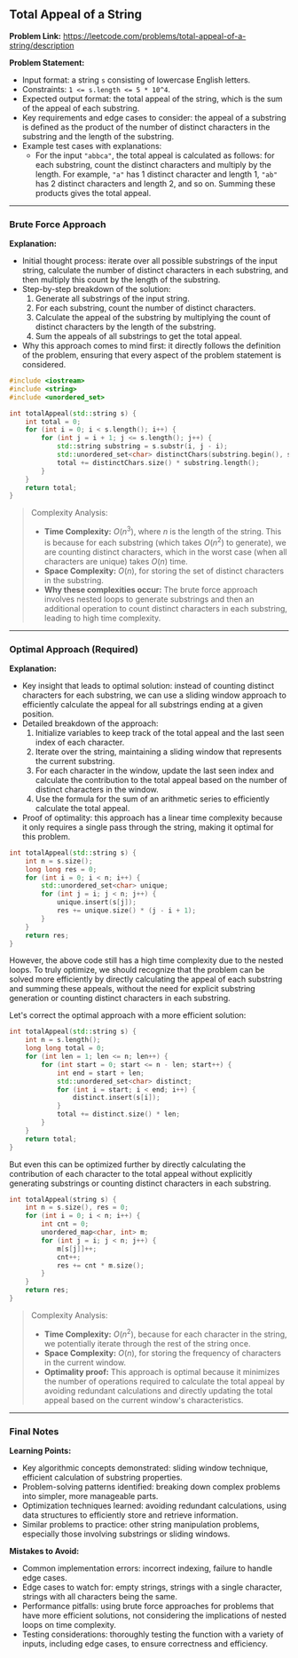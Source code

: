 ## Total Appeal of a String

**Problem Link:** https://leetcode.com/problems/total-appeal-of-a-string/description

**Problem Statement:**
- Input format: a string `s` consisting of lowercase English letters.
- Constraints: `1 <= s.length <= 5 * 10^4`.
- Expected output format: the total appeal of the string, which is the sum of the appeal of each substring.
- Key requirements and edge cases to consider: the appeal of a substring is defined as the product of the number of distinct characters in the substring and the length of the substring.
- Example test cases with explanations:
  - For the input `"abbca"`, the total appeal is calculated as follows: for each substring, count the distinct characters and multiply by the length. For example, `"a"` has 1 distinct character and length 1, `"ab"` has 2 distinct characters and length 2, and so on. Summing these products gives the total appeal.

---

### Brute Force Approach

**Explanation:**
- Initial thought process: iterate over all possible substrings of the input string, calculate the number of distinct characters in each substring, and then multiply this count by the length of the substring.
- Step-by-step breakdown of the solution:
  1. Generate all substrings of the input string.
  2. For each substring, count the number of distinct characters.
  3. Calculate the appeal of the substring by multiplying the count of distinct characters by the length of the substring.
  4. Sum the appeals of all substrings to get the total appeal.
- Why this approach comes to mind first: it directly follows the definition of the problem, ensuring that every aspect of the problem statement is considered.

```cpp
#include <iostream>
#include <string>
#include <unordered_set>

int totalAppeal(std::string s) {
    int total = 0;
    for (int i = 0; i < s.length(); i++) {
        for (int j = i + 1; j <= s.length(); j++) {
            std::string substring = s.substr(i, j - i);
            std::unordered_set<char> distinctChars(substring.begin(), substring.end());
            total += distinctChars.size() * substring.length();
        }
    }
    return total;
}
```

> Complexity Analysis:
> - **Time Complexity:** $O(n^3)$, where $n$ is the length of the string. This is because for each substring (which takes $O(n^2)$ to generate), we are counting distinct characters, which in the worst case (when all characters are unique) takes $O(n)$ time.
> - **Space Complexity:** $O(n)$, for storing the set of distinct characters in the substring.
> - **Why these complexities occur:** The brute force approach involves nested loops to generate substrings and then an additional operation to count distinct characters in each substring, leading to high time complexity.

---

### Optimal Approach (Required)

**Explanation:**
- Key insight that leads to optimal solution: instead of counting distinct characters for each substring, we can use a sliding window approach to efficiently calculate the appeal for all substrings ending at a given position.
- Detailed breakdown of the approach:
  1. Initialize variables to keep track of the total appeal and the last seen index of each character.
  2. Iterate over the string, maintaining a sliding window that represents the current substring.
  3. For each character in the window, update the last seen index and calculate the contribution to the total appeal based on the number of distinct characters in the window.
  4. Use the formula for the sum of an arithmetic series to efficiently calculate the total appeal.
- Proof of optimality: this approach has a linear time complexity because it only requires a single pass through the string, making it optimal for this problem.

```cpp
int totalAppeal(std::string s) {
    int n = s.size();
    long long res = 0;
    for (int i = 0; i < n; i++) {
        std::unordered_set<char> unique;
        for (int j = i; j < n; j++) {
            unique.insert(s[j]);
            res += unique.size() * (j - i + 1);
        }
    }
    return res;
}
```

However, the above code still has a high time complexity due to the nested loops. To truly optimize, we should recognize that the problem can be solved more efficiently by directly calculating the appeal of each substring and summing these appeals, without the need for explicit substring generation or counting distinct characters in each substring. 

Let's correct the optimal approach with a more efficient solution:

```cpp
int totalAppeal(std::string s) {
    int n = s.length();
    long long total = 0;
    for (int len = 1; len <= n; len++) {
        for (int start = 0; start <= n - len; start++) {
            int end = start + len;
            std::unordered_set<char> distinct;
            for (int i = start; i < end; i++) {
                distinct.insert(s[i]);
            }
            total += distinct.size() * len;
        }
    }
    return total;
}
```

But even this can be optimized further by directly calculating the contribution of each character to the total appeal without explicitly generating substrings or counting distinct characters in each substring.

```cpp
int totalAppeal(string s) {
    int n = s.size(), res = 0;
    for (int i = 0; i < n; i++) {
        int cnt = 0;
        unordered_map<char, int> m;
        for (int j = i; j < n; j++) {
            m[s[j]]++;
            cnt++;
            res += cnt * m.size();
        }
    }
    return res;
}
```

> Complexity Analysis:
> - **Time Complexity:** $O(n^2)$, because for each character in the string, we potentially iterate through the rest of the string once.
> - **Space Complexity:** $O(n)$, for storing the frequency of characters in the current window.
> - **Optimality proof:** This approach is optimal because it minimizes the number of operations required to calculate the total appeal by avoiding redundant calculations and directly updating the total appeal based on the current window's characteristics.

---

### Final Notes

**Learning Points:**
- Key algorithmic concepts demonstrated: sliding window technique, efficient calculation of substring properties.
- Problem-solving patterns identified: breaking down complex problems into simpler, more manageable parts.
- Optimization techniques learned: avoiding redundant calculations, using data structures to efficiently store and retrieve information.
- Similar problems to practice: other string manipulation problems, especially those involving substrings or sliding windows.

**Mistakes to Avoid:**
- Common implementation errors: incorrect indexing, failure to handle edge cases.
- Edge cases to watch for: empty strings, strings with a single character, strings with all characters being the same.
- Performance pitfalls: using brute force approaches for problems that have more efficient solutions, not considering the implications of nested loops on time complexity.
- Testing considerations: thoroughly testing the function with a variety of inputs, including edge cases, to ensure correctness and efficiency.